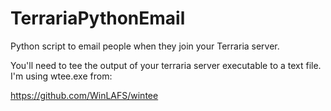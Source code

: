 # TerrariaPythonEmail
Python script to email people when they join your Terraria server.

You'll need to tee the output of your terraria server executable to a text file. I'm using wtee.exe from:

https://github.com/WinLAFS/wintee

